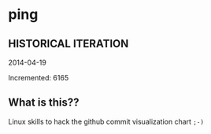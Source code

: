 # ping

## HISTORICAL ITERATION
2014-04-19

Incremented: 6165

## What is this?? 
Linux skills to hack the github commit visualization chart `;-)`
